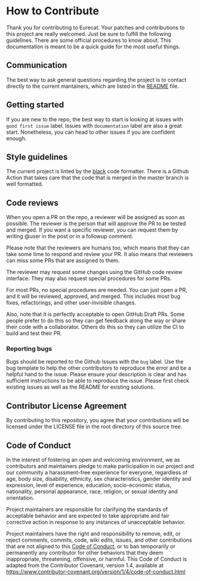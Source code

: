 # How to Contribute

Thank you for contributing to Eurecat. Your patches and contributions to this project are really welcomed. Just be sure
to fulfill the following guidelines. There are some official procedures to know about. This documentation is meant to be
a quick guide for the most useful things.

## Communication

The best way to ask general questions regarding the project is to contact directly to the current mantainers, which are
listed in the [README](README.md) file.

## Getting started

If you are new to the repo, the best way to start is looking at issues with `good first issue` label. Issues
with `documentation` label are also a great start. Nonetheless, you can head to other issues if you are confident
enough.

## Style guidelines

The current project is linted by the [black](https://pypi.org/project/black/) code formatter. There is a Github Action
that takes care that the code that is merged in the master branch is well formatted.

## Code reviews

When you open a PR on the repo, a reviewer will be assigned as soon as possible. The reviewer is the person that will
approve the PR to be tested and merged. If you want a specific reviewer, you can request them by writing @user in the
post or in a followup comment.

Please note that the reviewers are humans too, which means that they can take some time to respond and review your PR.
It also means that reviewers can miss some PRs that are assigned to them.

The reviewer may request some changes using the GitHub code review interface. They may also request special procedures
for some PRs.

For most PRs, no special procedures are needed. You can just open a PR, and it will be reviewed, approved, and merged.
This includes most bug fixes, refactorings, and other user-invisible changes.

Also, note that it is perfectly acceptable to open GitHub Draft PRs. Some people prefer to do this so they can get
feedback along the way or share their code with a collaborator. Others do this so they can utilize the CI to build and
test their PR.

### Reporting bugs

Bugs should be reported to the Github Issues with the `bug` label. Use the bug template to help the other contributors
to reproduce the error and be a helpful hand to the issue. Please ensure your description is clear and has sufficient
instructions to be able to reproduce the issue. Please first check existing issues as well as the README for existing
solutions.

## Contributor License Agreement

By contributing to this repository, you agree that your contributions will be licensed under the LICENSE file in the
root directory of this source tree.

## Code of Conduct

In the interest of fostering an open and welcoming environment, we as contributors and maintainers pledge to make
participation in our project and our community a harassment-free experience for everyone, regardless of age, body size,
disability, ethnicity, sex characteristics, gender identity and expression, level of experience, education,
socio-economic status, nationality, personal appearance, race, religion, or sexual identity and orientation.

Project maintainers are responsible for clarifying the standards of acceptable behavior and are expected to take
appropriate and fair corrective action in response to any instances of unacceptable behavior.

Project maintainers have the right and responsibility to remove, edit, or reject comments, commits, code, wiki edits,
issues, and other contributions that are not aligned to this [Code of Conduct](https://www.contributor-covenant.org/), or to ban temporarily or permanently any
contributor for other behaviors that they deem inappropriate, threatening, offensive, or harmful. This Code of Conduct
is adapted from the Contributor Covenant, version 1.4, available
at https://www.contributor-covenant.org/version/1/4/code-of-conduct.html